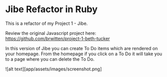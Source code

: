 # Jibe Refactor in Ruby

This is a refactor of my Project 1 - Jibe.

Review the original Javascript project here: https://github.com/brwitten/project-1-beth-tucker

In this version of Jibe you can create To Do items which are rendered on your homepage. From the homepage if you click on a To Do it will take you to a page where you can delete the To Do.

![alt text][app/assets/images/screenshot.png]
